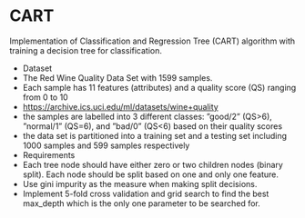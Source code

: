 # CART
 Implementation of Classification and Regression Tree (CART) algorithm with training a decision tree for classification.

* Dataset
 * The Red Wine Quality Data Set with 1599 samples. 
 * Each sample has 11 features (attributes) and a quality score (QS) ranging from 0 to 10
 * https://archive.ics.uci.edu/ml/datasets/wine+quality
 * the samples are labelled into 3 different classes: ”good/2” (QS>6), ”normal/1” (QS=6), and ”bad/0” (QS<6) based on their quality scores
 * the data set is partitioned into a training set and a testing set including 1000 samples and 599 samples respectively
* Requirements
 * Each tree node should have either zero or two children nodes (binary split). Each node should be split based on one and only one feature.
 * Use gini impurity as the measure when making split decisions.
 * Implement 5-fold cross validation and grid search to find the best max_depth which is the only one parameter to be searched for.
